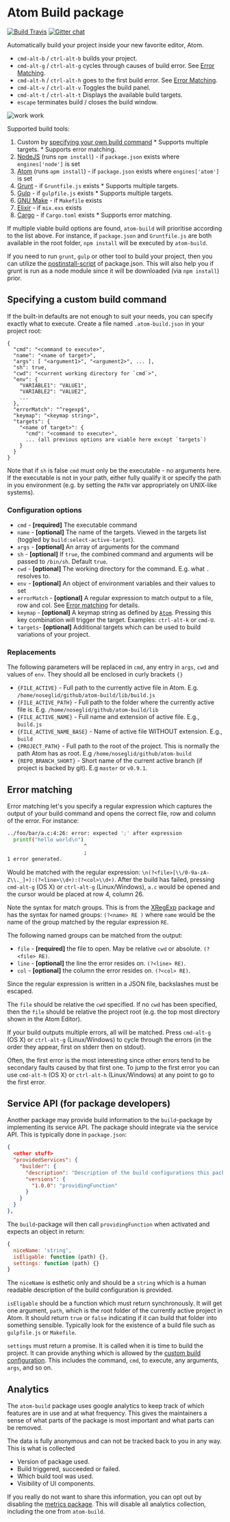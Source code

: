 # Atom Build package
[![Build Travis](https://travis-ci.org/noseglid/atom-build.svg?branch=master)](https://travis-ci.org/noseglid/atom-build)
[![Gitter chat](https://badges.gitter.im/noseglid/atom-build.svg)](https://gitter.im/noseglid/atom-build)

Automatically build your project inside your new favorite editor, Atom.

  * `cmd-alt-b` / `ctrl-alt-b` builds your project.
  * `cmd-alt-g` / `ctrl-alt-g` cycles through causes of build error. See [Error Matching](#error-match).
  * `cmd-alt-h` / `ctrl-alt-h` goes to the first build error. See [Error Matching](#error-match).
  * `cmd-alt-v` / `ctrl-alt-v` Toggles the build panel.
  * `cmd-alt-t` / `ctrl-alt-t` Displays the available build targets.
  * `escape` terminates build / closes the build window.

![work work](https://noseglid.github.io/atom-build.gif)

Supported build tools:

  1. Custom by [specifying your own build command](#custom-build-command)
    * Supports multiple targets.
    * Supports error matching.
  1. [NodeJS](http://nodejs.org) (runs `npm install`) - if `package.json` exists where `engines['node']` is set
  1. [Atom](http://atom.io) (runs `apm install`) - if `package.json` exists where `engines['atom']` is set
  1. [Grunt](http://gruntjs.com/) - if `Gruntfile.js` exists
    * Supports multiple targets.
  1. [Gulp](http://gulpjs.com/) - if `gulpfile.js` exists
    * Supports multiple targets.
  1. [GNU Make](https://www.gnu.org/software/make/) - if `Makefile` exists
  1. [Elixir](http://elixir-lang.org/) - if `mix.exs` exists
  1. [Cargo](http://doc.crates.io) - if `Cargo.toml` exists
    * Supports error matching.

If multiple viable build options are found, `atom-build` will
prioritise according to the list above. For instance, if `package.json` and
`Gruntfile.js` are both available in the root folder, `npm install` will be
executed by `atom-build`.

If you need to run `grunt`, `gulp` or other tool to build your project, then you can utilize the [postinstall-script](https://www.npmjs.org/doc/misc/npm-scripts.html) of package.json. This will also help you if grunt is run as a node module since it
will be downloaded (via `npm install`) prior.

<a name="custom-build-command"></a>
## Specifying a custom build command

If the built-in defaults are not enough to suit your needs, you can specify
exactly what to execute. Create a file named `.atom-build.json` in your project root:

    {
      "cmd": "<command to execute>",
      "name": "<name of target>",
      "args": [ "<argument1>", "<argument2>", ... ],
      "sh": true,
      "cwd": "<current working directory for `cmd`>",
      "env": {
        "VARIABLE1": "VALUE1",
        "VARIABLE2": "VALUE2",
        ...
      },
      "errorMatch": "^regexp$",
      "keymap": "<keymap string>",
      "targets": {
        "<name of target>": {
          "cmd": "<command to execute>",
          ... (all previous options are viable here except `targets`)
        }
      }
    }

Note that if `sh` is false `cmd` must only be the executable - no arguments here. If the
executable is not in your path, either fully qualify it or specify the path
in you environment (e.g. by setting the `PATH` var appropriately on UNIX-like
systems).

<a name="custom-build-config"></a>
### Configuration options

  * `cmd` - **[required]** The executable command
  * `name` - **[optional]** The name of the targets. Viewed in the targets list (toggled by `build:select-active-target`).
  * `args` - **[optional]** An array of arguments for the command
  * `sh` - **[optional]** If `true`, the combined command and arguments will be passed to `/bin/sh`. Default `true`.
  * `cwd` - **[optional]** The working directory for the command. E.g. what `.` resolves to.
  * `env` - **[optional]** An object of environment variables and their values to set
  * `errorMatch` - **[optional]** A regular expression to match output to a file, row and col. See [Error matching](#error-match) for details.
  * `keymap` - **[optional]** A keymap string as defined by [`Atom`](https://atom.io/docs/latest/behind-atom-keymaps-in-depth). Pressing this key combination will trigger the target. Examples: `ctrl-alt-k` or `cmd-U`.
  * `targets`- **[optional]** Additional targets which can be used to build variations of your project.

### Replacements

The following parameters will be replaced in `cmd`, any entry in `args`, `cwd` and
values of `env`. They should all be enclosed in curly brackets `{}`

  * `{FILE_ACTIVE}` - Full path to the currently active file in Atom. E.g. `/home/noseglid/github/atom-build/lib/build.js`
  * `{FILE_ACTIVE_PATH}` - Full path to the folder where the currently active file is. E.g. `/home/noseglid/github/atom-build/lib`
  * `{FILE_ACTIVE_NAME}` - Full name and extension of active file. E.g., `build.js`
  * `{FILE_ACTIVE_NAME_BASE}` - Name of active file WITHOUT extension. E.g., `build`
  * `{PROJECT_PATH}` - Full path to the root of the project. This is normally the path Atom has as root. E.g `/home/noseglid/github/atom-build`
  * `{REPO_BRANCH_SHORT}` - Short name of the current active branch (if project is backed by git). E.g `master` or `v0.9.1`.

<a name="error-match"></a>
## Error matching

Error matching let's you specify a regular expression which captures
the output of your build command and opens the correct file, row and column of
the error. For instance:

```bash
../foo/bar/a.c:4:26: error: expected ';' after expression
  printf("hello world\n")
                         ^
                         ;
1 error generated.
```

Would be matched with the regular expression: `\n(?<file>[\\/0-9a-zA-Z\\._]+):(?<line>\\d+):(?<col>\\d+)`.
After the build has failed, pressing `cmd-alt-g` (OS X) or `ctrl-alt-g` (Linux/Windows), `a.c` would be
opened and the cursor would be placed at row 4, column 26.

Note the syntax for match groups. This is from the [XRegExp](http://xregexp.com/) package
and has the syntax for named groups: `(?<name> RE )` where `name` would be the name of the group
matched by the regular expression `RE`.

The following named groups can be matched from the output:
  * `file` - **[required]** the file to open. May be relative `cwd` or absolute. `(?<file> RE)`.
  * `line` - **[optional]** the line the error resides on. `(?<line> RE)`.
  * `col` - **[optional]** the column the error resides on. `(?<col> RE)`.

Since the regular expression is written in a JSON file, backslashes must be escaped.

The `file` should be relative the `cwd` specified. If no `cwd` has been specified, then
the `file` should be relative the project root (e.g. the top most directory shown in the
Atom Editor).

If your build outputs multiple errors, all will be matched. Press `cmd-alt-g` (OS X) or `ctrl-alt-g` (Linux/Windows)
to cycle through the errors (in the order they appear, first on stderr then on stdout).

Often, the first error is the most interesting since other errors tend to be secondary faults caused by that first one.
To jump to the first error you can use `cmd-alt-h` (OS X) or `ctrl-alt-h` (Linux/Windows) at any point to go to the first error.

## Service API (for package developers)

Another package may provide build information to the `build`-package by implementing its service API.
The package should integrate via the service API. This is typically done in `package.json`:

```json
{
  <other stuff>
  "providedServices": {
    "builder": {
      "description": "Description of the build configurations this package gives",
      "versions": {
        "1.0.0": "providingFunction"
      }
    }
  }
},
```

The `build`-package will then call `providingFunction` when activated and expects an
object in return:
```javascript
{
  niceName: 'string',
  isEligable: function (path) {},
  settings: function (path) {}
}
```

The `niceName` is esthetic only and should be a `string` which is a human readable
description of the build configuration is provided.

`isEligable` should be a function which must return synchronously. It will get one
argument, `path`, which is the root folder of the currently active project in Atom.
It should return `true` or `false` indicating if it can build that folder into something
sensible. Typically look for the existence of a build file such as `gulpfile.js` or `Makefile`.

`settings` must return a promise. It is called when it is time to build the project.
It can provide anything which is allowed by the [custom build configuration](#custom-build-config).
This includes the command, `cmd`, to execute, any arguments, `args`, and so on.

## Analytics

The `atom-build` package uses google analytics to keep track of which features are in use
and at what frequency. This gives the maintainers a sense of what parts of the
package is most important and what parts can be removed.

The data is fully anonymous and can not be tracked back to you in any way.
This is what is collected

  * Version of package used.
  * Build triggered, succeeded or failed.
  * Which build tool was used.
  * Visibility of UI components.

If you really do not want to share this information, you can opt out by disabling
the [metrics package](https://atom.io/packages/metrics). This will disable all analytics
collection, including the one from `atom-build`.
